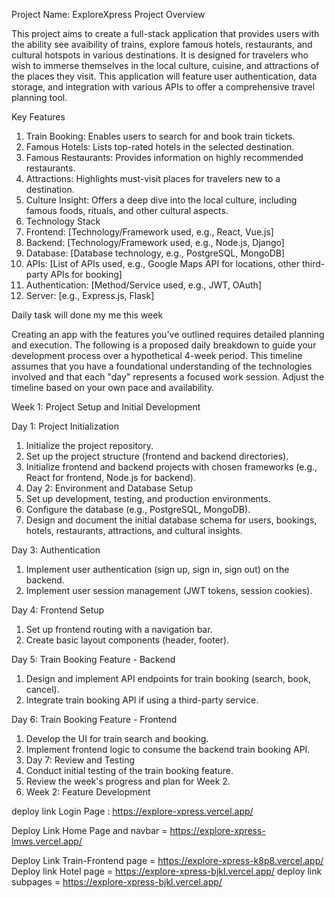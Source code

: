 Project Name: ExploreXpress
Project Overview

This project aims to create a full-stack application that provides users with the ability see avaibility of  trains, explore famous hotels, restaurants, and cultural hotspots in various destinations. It is designed for travelers who wish to immerse themselves in the local culture, cuisine, and attractions of the places they visit. This application will feature user authentication, data storage, and integration with various APIs to offer a comprehensive travel planning tool.

Key Features


1. Train Booking: Enables users to search for and book train tickets.
2. Famous Hotels: Lists top-rated hotels in the selected destination.
3. Famous Restaurants: Provides information on highly recommended restaurants.
4. Attractions: Highlights must-visit places for travelers new to a destination.
5. Culture Insight: Offers a deep dive into the local culture, including famous foods, rituals, and other cultural aspects.
6. Technology Stack
7. Frontend: [Technology/Framework used, e.g., React, Vue.js]
8. Backend: [Technology/Framework used, e.g., Node.js, Django]
9. Database: [Database technology, e.g., PostgreSQL, MongoDB]
10. APIs: [List of APIs used, e.g., Google Maps API for locations, other third-party APIs for booking]
11. Authentication: [Method/Service used, e.g., JWT, OAuth]
12. Server: [e.g., Express.js, Flask]

Daily task will done my me this week





Creating an app with the features you've outlined requires detailed planning and execution. The following is a proposed daily breakdown to guide your development process over a hypothetical 4-week period. This timeline assumes that you have a foundational understanding of the technologies involved and that each "day" represents a focused work session. Adjust the timeline based on your own pace and availability.

Week 1: Project Setup and Initial Development


Day 1: Project Initialization


1. Initialize the project repository.
2. Set up the project structure (frontend and backend directories).
3. Initialize frontend and backend projects with chosen frameworks (e.g., React for frontend, Node.js for backend).
4. Day 2: Environment and Database Setup
5. Set up development, testing, and production environments.
6. Configure the database (e.g., PostgreSQL, MongoDB).
7. Design and document the initial database schema for users, bookings, hotels, restaurants, attractions, and cultural insights.


Day 3: Authentication

1. Implement user authentication (sign up, sign in, sign out) on the backend.
2. Implement user session management (JWT tokens, session cookies).

Day 4: Frontend Setup
1. Set up frontend routing with a navigation bar.
2. Create basic layout components (header, footer).


Day 5: Train Booking Feature - Backend

1. Design and implement API endpoints for train booking (search, book, cancel).
2. Integrate train booking API if using a third-party service.

Day 6: Train Booking Feature - Frontend
1. Develop the UI for train search and booking.
2. Implement frontend logic to consume the backend train booking API.
3. Day 7: Review and Testing
4. Conduct initial testing of the train booking feature.
5. Review the week's progress and plan for Week 2.
6. Week 2: Feature Development




deploy link Login Page  : https://explore-xpress.vercel.app/

 Deploy Link Home Page and navbar  = https://explore-xpress-lmws.vercel.app/


 Deploy Link Train-Frontend page  = https://explore-xpress-k8p8.vercel.app/
Deploy link Hotel page  = https://explore-xpress-bjkl.vercel.app/
deploy link subpages  = https://explore-xpress-bjkl.vercel.app/
